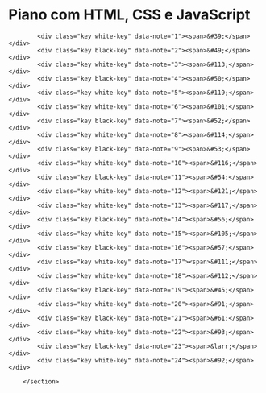 # Piano com HTML, CSS e JavaScript

<div>
            <section class="piano__keys">

            <div class="key white-key" data-note="1"><span>&#39;</span></div>
            <div class="key black-key" data-note="2"><span>&#49;</span></div>
            <div class="key white-key" data-note="3"><span>&#113;</span></div>
            <div class="key black-key" data-note="4"><span>&#50;</span></div>
            <div class="key white-key" data-note="5"><span>&#119;</span></div>
            <div class="key white-key" data-note="6"><span>&#101;</span></div>
            <div class="key black-key" data-note="7"><span>&#52;</span></div>
            <div class="key white-key" data-note="8"><span>&#114;</span></div>
            <div class="key black-key" data-note="9"><span>&#53;</span></div>
            <div class="key white-key" data-note="10"><span>&#116;</span></div>
            <div class="key black-key" data-note="11"><span>&#54;</span></div>
            <div class="key white-key" data-note="12"><span>&#121;</span></div>
            <div class="key white-key" data-note="13"><span>&#117;</span></div>
            <div class="key black-key" data-note="14"><span>&#56;</span></div>
            <div class="key white-key" data-note="15"><span>&#105;</span></div>
            <div class="key black-key" data-note="16"><span>&#57;</span></div>
            <div class="key white-key" data-note="17"><span>&#111;</span></div>
            <div class="key white-key" data-note="18"><span>&#112;</span></div>
            <div class="key black-key" data-note="19"><span>&#45;</span></div>
            <div class="key white-key" data-note="20"><span>&#91;</span></div>
            <div class="key black-key" data-note="21"><span>&#61;</span></div>
            <div class="key white-key" data-note="22"><span>&#93;</span></div>
            <div class="key black-key" data-note="23"><span>&larr;</span></div>
            <div class="key white-key" data-note="24"><span>&#92;</span></div>

        </section>
</div>